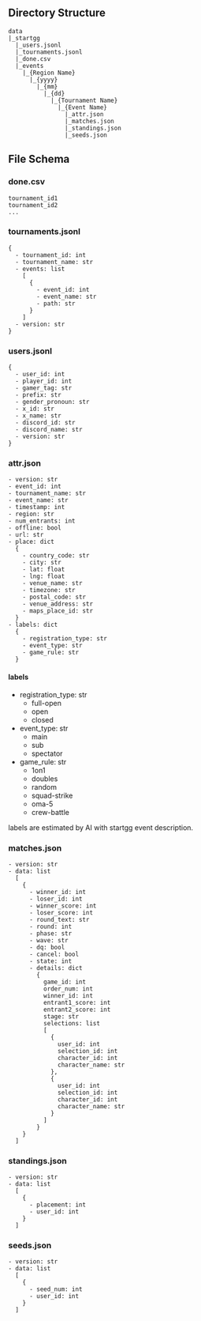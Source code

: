 ## Directory Structure

```
data
|_startgg
  |_users.jsonl
  |_tournaments.jsonl
  |_done.csv
  |_events
    |_{Region Name}
      |_{yyyy}
        |_{mm}
          |_{dd}
            |_{Tournament Name}
              |_{Event Name}
                |_attr.json
                |_matches.json
                |_standings.json
                |_seeds.json
```

## File Schema

### done.csv

```
tournament_id1
tournament_id2
...
```

### tournaments.jsonl

```
{
  - tournament_id: int
  - tournament_name: str
  - events: list
    [
      {
        - event_id: int
        - event_name: str
        - path: str
      }
    ]
  - version: str
}
```

### users.jsonl

```
{
  - user_id: int
  - player_id: int
  - gamer_tag: str
  - prefix: str
  - gender_pronoun: str
  - x_id: str
  - x_name: str
  - discord_id: str
  - discord_name: str
  - version: str
}
```

### attr.json

```
- version: str
- event_id: int
- tournament_name: str
- event_name: str
- timestamp: int
- region: str
- num_entrants: int
- offline: bool
- url: str
- place: dict
  {
    - country_code: str
    - city: str
    - lat: float
    - lng: float
    - venue_name: str
    - timezone: str
    - postal_code: str
    - venue_address: str
    - maps_place_id: str
  }
- labels: dict
  {
    - registration_type: str
    - event_type: str
    - game_rule: str
  }
```

#### labels

- registration_type: str
  - full-open
  - open
  - closed
- event_type: str
  - main
  - sub
  - spectator
- game_rule: str
  - 1on1
  - doubles
  - random
  - squad-strike
  - oma-5
  - crew-battle

labels are estimated by AI with startgg event description.

### matches.json

```
- version: str
- data: list
  [
    {
      - winner_id: int
      - loser_id: int
      - winner_score: int
      - loser_score: int
      - round_text: str
      - round: int
      - phase: str
      - wave: str
      - dq: bool
      - cancel: bool
      - state: int
      - details: dict
        {
          game_id: int
          order_num: int
          winner_id: int
          entrant1_score: int
          entrant2_score: int
          stage: str
          selections: list
          [
            {
              user_id: int
              selection_id: int
              character_id: int
              character_name: str
            },
            {
              user_id: int
              selection_id: int
              character_id: int
              character_name: str
            }
          ]
        }
    }
  ]
```

### standings.json

```
- version: str
- data: list
  [
    {
      - placement: int
      - user_id: int
    }
  ]
```

### seeds.json

```
- version: str
- data: list
  [
    {
      - seed_num: int
      - user_id: int
    }
  ]
```
